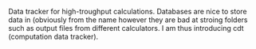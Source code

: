 Data tracker for high-troughput calculations. Databases are nice to store data
in (obviously from the name however they are bad at stroing folders such as
output files from different calculators. I am thus introducing cdt
(computation data tracker).

